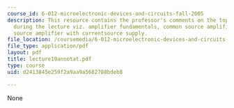 ```yaml
---
course_id: 6-012-microelectronic-devices-and-circuits-fall-2005
description: This resource contains the professor's comments on the topics covered
  during the lecture viz. amplifier fundamentals, common source amplifier, common
  source amplifier with currentsource supply.
file_location: /coursemedia/6-012-microelectronic-devices-and-circuits-fall-2005/d2413845e259f2a9aa9a5682788bdeb8_lecture19annotat.pdf
file_type: application/pdf
layout: pdf
title: lecture19annotat.pdf
type: course
uid: d2413845e259f2a9aa9a5682788bdeb8

---
```

None